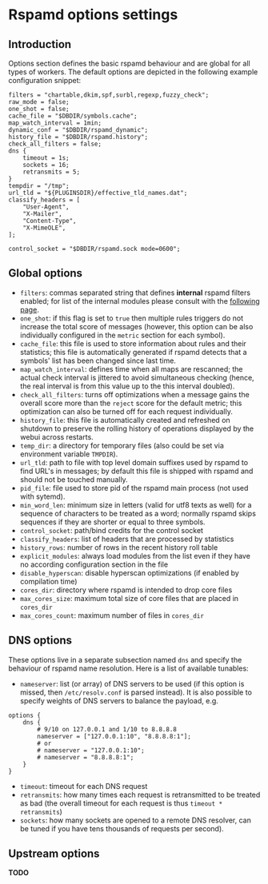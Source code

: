 # Rspamd options settings

## Introduction

Options section defines the basic rspamd behaviour and are global for all types of workers.
The default options are depicted in the following example configuration snippet:

~~~nginx
filters = "chartable,dkim,spf,surbl,regexp,fuzzy_check";
raw_mode = false;
one_shot = false;
cache_file = "$DBDIR/symbols.cache";
map_watch_interval = 1min;
dynamic_conf = "$DBDIR/rspamd_dynamic";
history_file = "$DBDIR/rspamd.history";
check_all_filters = false;
dns {
    timeout = 1s;
    sockets = 16;
    retransmits = 5;
}
tempdir = "/tmp";
url_tld = "${PLUGINSDIR}/effective_tld_names.dat";
classify_headers = [
	"User-Agent",
	"X-Mailer",
	"Content-Type",
	"X-MimeOLE",
];

control_socket = "$DBDIR/rspamd.sock mode=0600";
~~~

## Global options

* `filters`: commas separated string that defines **internal** rspamd filters enabled; for list
of the internal modules please consult with the [following page](../modules/).
* `one_shot`: if this flag is set to `true` then multiple rules triggers do not increase the total
score of messages (however, this option can be also individually configured in the `metric` section for each
symbol).
* `cache_file`: this file is used to store information about rules and their statistics; this file is automatically generated if rspamd detects that a symbols' list has been changed since last time.
* `map_watch_interval`: defines time when all maps are rescanned; the actual check interval is jittered to avoid simultaneous checking (hence, the real interval is from this value up to the this interval doubled).
* `check_all_filters`: turns off optimizations when a message gains the overall score more than the `reject` score for the default metric; this optimization can also be turned off for each request individually.
* `history_file`: this file is automatically created and refreshed on shutdown to preserve the rolling history of operations displayed by the webui across restarts.
* `temp_dir`: a directory for temporary files (also could be set via environment variable `TMPDIR`).
* `url_tld`: path to file with top level domain suffixes used by rspamd to find URL's in messages; by default this file is shipped with rspamd and should not be touched manually.
* `pid_file`: file used to store pid of the rspamd main process (not used with sytemd).
* `min_word_len`: minimum size in letters (valid for utf8 texts as well) for a sequence of characters to be treated as a word; normally rspamd skips sequences if they are shorter or equal to three symbols.
* `control_socket`: path/bind credits for the control socket
* `classify_headers`: list of headers that are processed by statistics
* `history_rows`: number of rows in the recent history roll table
* `explicit_modules`: always load modules from the list even if they have no according configuration section in the file
* `disable_hyperscan`: disable hyperscan optimizations (if enabled by compilation time)
* `cores_dir`: directory where rspamd is intended to drop core files
* `max_cores_size`: maximum total size of core files that are placed in `cores_dir`
* `max_cores_count`: maximum number of files in `cores_dir`

## DNS options

These options live in a separate subsection named `dns` and specify the behaviour of rspamd name resolution. Here is a list of available tunables:

* `nameserver`: list (or array) of DNS servers to be used (if this option is missed, then `/etc/resolv.conf` is parsed instead). It is also possible to specify weights of DNS servers to balance the payload, e.g.

~~~nginx
options {
	dns {
		# 9/10 on 127.0.0.1 and 1/10 to 8.8.8.8
		nameserver = ["127.0.0.1:10", "8.8.8.8:1"];
		# or
		# nameserver = "127.0.0.1:10";
		# nameserver = "8.8.8.8:1";
	}
}
~~~

* `timeout`: timeout for each DNS request
* `retransmits`: how many times each request is retransmitted to be treated as bad (the overall timeout for each request is thus `timeout * retransmits`)
* `sockets`: how many sockets are opened to a remote DNS resolver, can be tuned if you have tens thousands of requests per second).

## Upstream options

**TODO**
